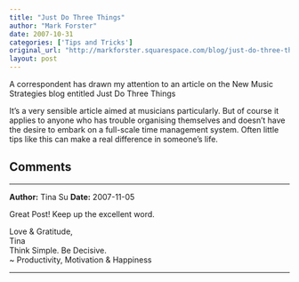```yaml
---
title: "Just Do Three Things"
author: "Mark Forster"
date: 2007-10-31
categories: ['Tips and Tricks']
original_url: "http://markforster.squarespace.com/blog/just-do-three-things.html"
layout: post
---
```


A correspondent has drawn my attention to an article on the New Music Strategies blog entitled Just Do Three Things

It’s a very sensible article aimed at musicians particularly. But of course it applies to anyone who has trouble organising themselves and doesn’t have the desire to embark on a full-scale time management system. Often little tips like this can make a real difference in someone’s life.


## Comments

---

**Author:** Tina Su
**Date:** 2007-11-05

Great Post! Keep up the excellent word.  
  
Love & Gratitude,  
Tina  
Think Simple. Be Decisive.  
~ Productivity, Motivation & Happiness

---
